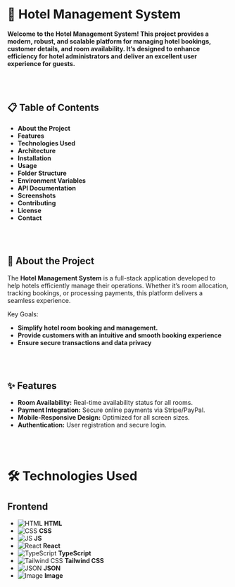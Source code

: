 <h1>🌟 Hotel Management System</h1>

<b>Welcome to the Hotel Management System!
This project provides a modern, robust, and scalable platform for managing hotel bookings, customer details, and room availability. It’s designed to enhance efficiency for hotel administrators and deliver an excellent user experience for guests.</b>

<br>
<br>

## 📋 Table of Contents
- **About the Project**
- **Features**
- **Technologies Used**
- **Architecture**
- **Installation**
- **Usage**
- **Folder Structure**
- **Environment Variables**
- **API Documentation**
- **Screenshots**
- **Contributing**
- **License**
- **Contact**

<br>
<br>


## 🧐 About the Project
<p>The <b>Hotel Management System</b> is a full-stack application developed to help hotels efficiently manage their operations. Whether it’s room allocation, tracking bookings, or processing payments, this platform delivers a seamless experience.</p>

Key Goals:
- **Simplify hotel room booking and management.**
- **Provide customers with an intuitive and smooth booking experience**
- **Ensure secure transactions and data privacy**

<br>
<br>

## ✨ Features

- **Room Availability:** Real-time availability status for all rooms.
- **Payment Integration:** Secure online payments via Stripe/PayPal.
- **Mobile-Responsive Design:** Optimized for all screen sizes.
- **Authentication:** User registration and secure login.


<br>
<br>

# 🛠 Technologies Used
## Frontend

- ![HTML](https://img.icons8.com/?size=100&id=20909&format=png&color=000000) **HTML**
- ![CSS](https://img.icons8.com/?size=100&id=21278&format=png&color=000000) **CSS**
- ![JS](https://img.icons8.com/?size=100&id=108784&format=png&color=000000) **JS**
- ![React](https://img.icons8.com/?size=100&id=asWSSTBrDlTW&format=png&color=000000) **React**
- ![TypeScript](https://img.icons8.com/?size=100&id=nCj4PvnCO0tZ&format=png&color=000000) **TypeScript**
- ![Tailwind CSS](https://img.icons8.com/?size=100&id=4PiNHtUJVbLs&format=png&color=000000) **Tailwind CSS**
- ![JSON](https://img.icons8.com/?size=100&id=JEdjysAt9zpf&format=png&color=000000) **JSON**
- ![Image](https://img.icons8.com/?size=100&id=bjHuxcHTNosO&format=png&color=000000) **Image**


<br>
<br>
<br>

